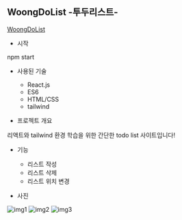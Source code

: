 ## WoongDoList -투두리스트-
[WoongDoList](https://woongdolist.netlify.app/)

- 시작

npm start

- 사용된 기술

  - React.js
  - ES6
  - HTML/CSS
  - tailwind
 
- 프로젝트 개요

리액트와 tailwind 환경 학습을 위한 간단한 todo list 사이트입니다!

- 기능
  - 리스트 작성
  - 리스트 삭제
  - 리스트 위치 변경

- 사진

![img1](/MovieB.PNG)
![img2](/MovieB2.PNG)
![img3](/MovieB3.PNG)

